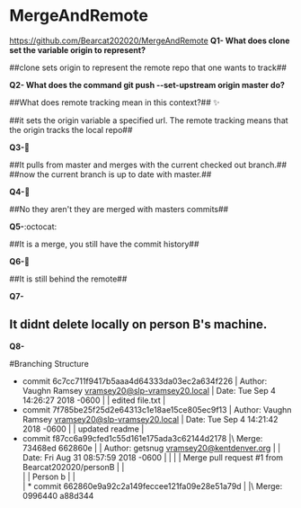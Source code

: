 
# MergeAndRemote
https://github.com/Bearcat202020/MergeAndRemote
**Q1- What does clone set the variable origin to represent?**

##clone sets origin to represent the remote repo that one wants to track##

**Q2- What does the command git push --set-upstream origin master do?**

##What does remote tracking mean in this context?##
:sparkles:

##it sets the origin variable a specified url. The remote tracking means that the origin tracks the local repo##

**Q3-**:camel:

##It pulls from master and merges with the current checked out branch.##
##now the current branch is up to date with master.##

**Q4-**:rocket:

##No they aren't they are merged with masters commits##

**Q5-**:octocat:

##It is a merge, you still have the commit history##

**Q6-**:metal:

##It is still behind the remote##

**Q7-**

## It didnt delete locally on person B's machine. ##

**Q8-**

#Branching Structure
* commit 6c7cc711f9417b5aaa4d64333da03ec2a634f226
| Author: Vaughn Ramsey <vramsey20@slp-vramsey20.local>
| Date:   Tue Sep 4 14:26:27 2018 -0600
|
|     edited file.txt
|
* commit 7f785be25f25d2e64313c1e18ae15ce805ec9f13
| Author: Vaughn Ramsey <vramsey20@slp-vramsey20.local>
| Date:   Tue Sep 4 14:21:42 2018 -0600
|
|     updated readme
|   
*   commit f87cc6a99cfed1c55d161e175ada3c62144d2178
|\  Merge: 73468ed 662860e
| | Author: getsnug <vramsey20@kentdenver.org>
| | Date:   Fri Aug 31 08:57:59 2018 -0600
| |
| |     Merge pull request #1 from Bearcat202020/personB
| |     
| |     Person b
| |   
| *   commit 662860e9a92c2a149feccee121fa09e28e51a79d
| |\  Merge: 0996440 a88d344
